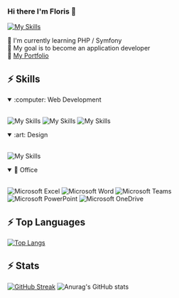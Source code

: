 ### Hi there I'm Floris 👋

<a href="https://www.linkedin.com/in/floris-louerat/" target="blank">![My Skills](https://skillicons.dev/icons?i=linkedin)</a> 

:triangular_flag_on_post: I'm currently learning PHP / Symfony <br>
🔭 My goal is to become an application developer <br>
:newspaper: <a href="https://flozerty.github.io/portfolio/">My Portfolio</a>

<!-- ## ⚡ Contribution Graph

[![Ashutosh's github activity graph](https://github-readme-activity-graph.cyclic.app/graph?username=mikeheul&theme=react)](https://github.com/ashutosh00710/github-readme-activity-graph) -->

## ⚡ Skills

<details open>
<summary>:computer: Web Development</summary>
<br>

![My Skills](https://skillicons.dev/icons?i=vscode,git,github)
![My Skills](https://skillicons.dev/icons?i=html,css,js,sass,react,angular,ts,bootstrap,figma&perline=8)
![My Skills](https://skillicons.dev/icons?i=php,symfony,wordpress,mysql,docker)
</details>

<details open>
<summary>:art: Design</summary>
<br>
  
![My Skills](https://skillicons.dev/icons?i=figma&perline=6)
</details>

<details open>
<summary>📎 Office</summary>
<br>

![Microsoft Excel](https://img.shields.io/static/v1?style=for-the-badge&message=Microsoft+Excel&color=217346&logo=Microsoft+Excel&logoColor=FFFFFF&label=)
![Microsoft Word](https://img.shields.io/static/v1?style=for-the-badge&message=Microsoft+Word&color=2B579A&logo=Microsoft+Word&logoColor=FFFFFF&label=)
![Microsoft Teams](https://img.shields.io/static/v1?style=for-the-badge&message=Microsoft+Teams&color=6264A7&logo=Microsoft+Teams&logoColor=FFFFFF&label=)
![Microsoft PowerPoint](https://img.shields.io/static/v1?style=for-the-badge&message=Microsoft+PowerPoint&color=B7472A&logo=Microsoft+PowerPoint&logoColor=FFFFFF&label=)
![Microsoft OneDrive](https://img.shields.io/static/v1?style=for-the-badge&message=Microsoft+OneDrive&color=0078D4&logo=Microsoft+OneDrive&logoColor=FFFFFF&label=)
</details>

## ⚡ Top Languages
[![Top Langs](https://github-readme-stats.vercel.app/api/top-langs/?username=flozerty&layout=compact&theme=onedark&hide_border=true)](https://github.com/anuraghazra/github-readme-stats)

## ⚡ Stats
[![GitHub Streak](http://github-readme-streak-stats.herokuapp.com?user=flozerty&theme=monokai-metallian&hide_border=true)](https://git.io/streak-stats)
![Anurag's GitHub stats](https://github-readme-stats.vercel.app/api?username=flozerty&show_icons=true&theme=onedark&hide_border=true)

<!--
**Flozerty/Flozerty** is a ✨ _special_ ✨ repository because its `README.md` (this file) appears on your GitHub profile.

Here are some ideas to get you started:

- 🔭 I’m currently working on ...
- 🌱 I’m currently learning ...
- 👯 I’m looking to collaborate on ...
- 🤔 I’m looking for help with ...
- 💬 Ask me about ...
- 📫 How to reach me: ...
- 😄 Pronouns: ...
- ⚡ Fun fact: ...
-->
